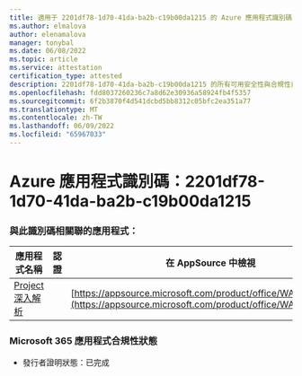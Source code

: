 ```yaml
---
title: 適用于 2201df78-1d70-41da-ba2b-c19b00da1215 的 Azure 應用程式識別碼資訊
ms.author: elmalova
author: elenamalova
manager: tonybal
ms.date: 06/08/2022
ms.topic: article
ms.service: attestation
certification_type: attested
description: 2201df78-1d70-41da-ba2b-c19b00da1215 的所有可用安全性與合規性資訊。
ms.openlocfilehash: fdd8037260236c7a8d62e30936a58924fb4f5357
ms.sourcegitcommit: 6f2b3870f4d541dcbd5bb8312c05bfc2ea351a77
ms.translationtype: MT
ms.contentlocale: zh-TW
ms.lasthandoff: 06/09/2022
ms.locfileid: "65967033"
---
```

# <a name="azure-app-id-2201df78-1d70-41da-ba2b-c19b00da1215"></a>Azure 應用程式識別碼：2201df78-1d70-41da-ba2b-c19b00da1215


### <a name="apps-associated-with-this-id"></a>與此識別碼相關聯的應用程式：
| **應用程式名稱** | **認證** | **在 AppSource 中檢視** |
|--------------|---------------|-----------------------|
| [Project 深入解析](../forward/WA200003171.md) |  | [https://appsource.microsoft.com/product/office/WA200003171](https://appsource.microsoft.com/product/office/WA200003171) |

### <a name="microsoft-365-app-compliance-status"></a>Microsoft 365 應用程式合規性狀態
- 發行者證明狀態：已完成
